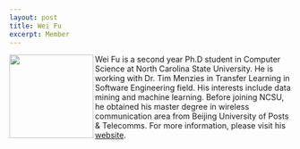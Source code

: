 ```yaml
---
layout: post
title: Wei Fu
excerpt: Member 
---
```


 
<img align=left width=150
src="{{site.url}}/img/wei.jpg"> Wei Fu is a second year
Ph.D student in Computer Science at North Carolina State University. He is working with Dr. Tim Menzies 
in Transfer Learning in Software Engineering field. His interests include data mining and 
machine learning. Before joining NCSU, he obtained his 
master degree in wireless communication area from Beijing University of Posts & Telecomms. For more information, please visit his [website](http://weifoo.github.io).

